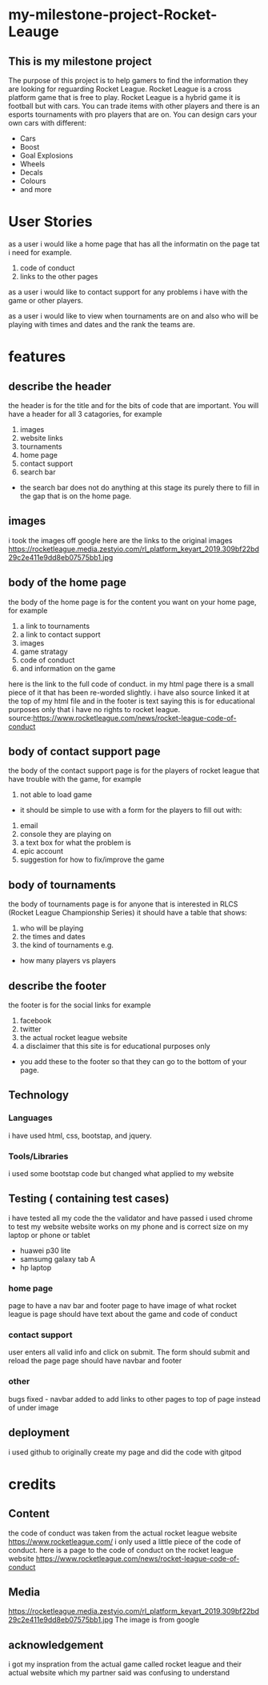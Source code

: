 # my-milestone-project-Rocket-Leauge
## This is my milestone project
The purpose of this project is to help gamers to find the information they are looking for reguarding Rocket League. 
Rocket League is a cross platform game that is free to play. 
Rocket League is a hybrid game it is football but with cars.
You can trade items with other players and there is an esports tournaments with pro players that are on.
You can design cars your own cars with different:
- Cars
- Boost
- Goal Explosions 
- Wheels 
- Decals
- Colours 
- and more

# User Stories
as a user i would like a home page that has all the informatin on the page tat i need for example.
1. code of conduct
1. links to the other pages

as a user i would like to contact support for any problems i have with the game or other players.

as a user i would like to view when tournaments are on and also who will be playing with times and dates and the rank the teams are.

# features
## describe the header 
the header is for the title and for the bits of code that are important. You will have a header for all 3 catagories,
for example
1. images
1. website links
1. tournaments
1. home page
1. contact support
1. search bar 
- the search bar does not do anything at this stage its purely there to fill in the gap that is on the home page.
## images 
i took the images off google here are the links to the original images
https://rocketleague.media.zestyio.com/rl_platform_keyart_2019.309bf22bd29c2e411e9dd8eb07575bb1.jpg

## body of the home page 
the body of the home page is for the content you want on your home page, for example 
1. a link to tournaments
1. a link to contact support 
1. images 
1. game stratagy 
1. code of conduct
1. and information on the game

here is the link to the full code of conduct. in my html page there is a small piece of it that has been re-worded slightly.
i have also source linked it at the top of my html file and in the footer is text saying this is for educational purposes only that i 
have no rights to rocket league.
source:https://www.rocketleague.com/news/rocket-league-code-of-conduct

## body of contact support page 
the body of the contact support page is for the players of rocket league that have trouble with the game, for example
1. not able to load game
- it should be simple to use with a form for the players to fill out with:
1. email
1. console they are playing on
1. a text box for what the problem is
1. epic account 
1. suggestion for how to fix/improve the game

## body of tournaments 
the body of tournaments page is for anyone that is interested in RLCS (Rocket League Championship Series) 
it should have a table that shows:
1. who will be playing
1. the times and dates 
1. the kind of tournaments e.g. 
- how many players vs players

## describe the footer 
the footer is for the social links for example
1. facebook
1. twitter
1. the actual rocket league website
1. a disclaimer that this site is for educational purposes only 
- you add these to the footer so that they can go to the bottom of your page.

## Technology
### Languages
i have used html, css, bootstap, and jquery.
### Tools/Libraries
i used some bootstap code but changed what applied to my website
## Testing ( containing test cases)
i have tested all my code the the validator and have passed
i used chrome to test my website
website works on my phone and is correct size on my laptop or phone or tablet
- huawei p30 lite
- samsumg galaxy tab A
- hp laptop
### home page
page to have a nav bar and footer
page to have image of what rocket league is
page should have text about the game and code of conduct
### contact support
user enters all valid info and click on submit. The form should submit and reload the page
page should have navbar and footer
### other

bugs fixed - navbar added to add links to other pages to top of page instead of under image
## deployment
i used github to originally create my page and did the code with gitpod 

# credits

## Content
the code of conduct was taken from the actual rocket league website https://www.rocketleague.com/
i only used a little piece of the code of conduct. here is a page to the code of conduct on the rocket league website 
https://www.rocketleague.com/news/rocket-league-code-of-conduct 
## Media
https://rocketleague.media.zestyio.com/rl_platform_keyart_2019.309bf22bd29c2e411e9dd8eb07575bb1.jpg
The image is from google 
## acknowledgement
i got my inspration from the actual game called rocket league and their actual website which my partner said was confusing to understand



